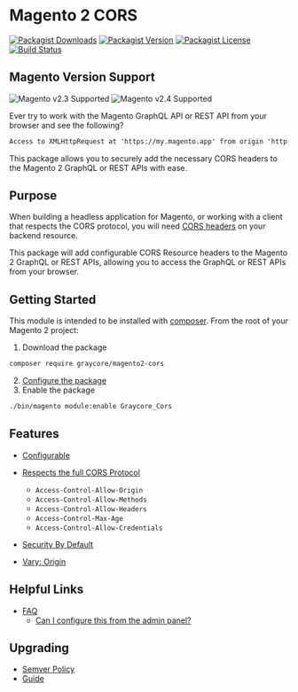 # Magento 2 CORS

[![Packagist Downloads](https://img.shields.io/packagist/dm/graycore/magento2-cors?color=blue)](https://packagist.org/packages/graycore/magento2-cors/stats)
[![Packagist Version](https://img.shields.io/packagist/v/graycore/magento2-cors?color=blue)](https://packagist.org/packages/graycore/magento2-cors)
[![Packagist License](https://img.shields.io/packagist/l/graycore/magento2-cors)](https://github.com/graycoreio/magento2-cors/blob/master/LICENSE)
[![Build Status](https://graycore.visualstudio.com/open-source/_apis/build/status/graycoreio.magento2-cors?branchName=master)](https://graycore.visualstudio.com/open-source/_build/latest?definitionId=14&branchName=master)

## Magento Version Support
![Magento v2.3 Supported](https://img.shields.io/badge/Magento-2.3-brightgreen.svg?labelColor=2f2b2f&logo=magento&logoColor=f26724&color=464246&longCache=true&style=flat)
![Magento v2.4 Supported](https://img.shields.io/badge/Magento-2.4-brightgreen.svg?labelColor=2f2b2f&logo=magento&logoColor=f26724&color=464246&longCache=true&style=flat)

Ever try to work with the Magento GraphQL API or REST API from your browser and see the following?

```txt
Access to XMLHttpRequest at 'https://my.magento.app' from origin 'http://my.webapp.com' has been blocked by CORS policy: Response to preflight request doesn't pass access control check: No 'Access-Control-Allow-Origin' header is present on the requested resource.
```

This package allows you to securely add the necessary CORS headers to the Magento 2 GraphQL or REST APIs with ease.

## Purpose
When building a headless application for Magento, or working with a client that respects the CORS protocol, you will need [CORS headers](https://fetch.spec.whatwg.org/#http-cors-protocol) on your backend resource.

This package will add configurable CORS Resource headers to the Magento 2 GraphQL or REST APIs, allowing you to access the GraphQL or REST APIs from your browser.

## Getting Started
This module is intended to be installed with [composer](https://getcomposer.org/). From the root of your Magento 2 project:

1. Download the package
```bash
composer require graycore/magento2-cors
```
2. [Configure the package](/docs/stories/configuring-the-headers.md)
3. Enable the package

```bash
./bin/magento module:enable Graycore_Cors
```

## Features
* [Configurable](./docs/stories/configuring-the-headers.md)
* [Respects the full CORS Protocol](https://fetch.spec.whatwg.org/#http-cors-protocol)
    * `Access-Control-Allow-Origin`
    * `Access-Control-Allow-Methods`
    * `Access-Control-Allow-Headers`
    * `Access-Control-Max-Age`
    * `Access-Control-Allow-Credentials`

* [Security By Default](./docs/stories/security.md#security-by-default)
* [Vary: Origin](https://fetch.spec.whatwg.org/#cors-protocol-and-http-caches)
## Helpful Links
* [FAQ](./docs/faq/faqs.md)
    * [Can I configure this from the admin panel?](./docs/faq/faqs.md#can-i-configure-this-from-the-admin-panel)

## Upgrading
* [Semver Policy](https://semver.org/)
* [Guide](./docs/upgrading/guide.md)
